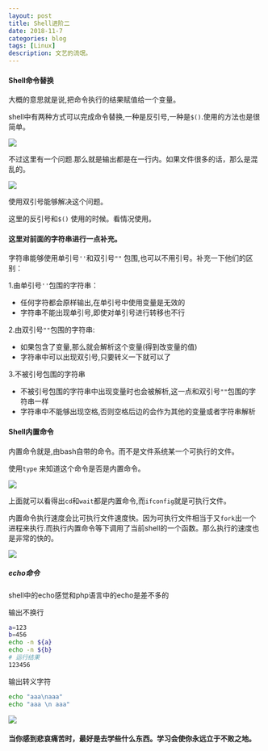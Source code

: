 ```yaml
---
layout: post
title: Shell进阶二
date: 2018-11-7
categories: blog
tags: [Linux]
description: 文艺的流氓。
---
```


#### Shell命令替换

大概的意思就是说,把命令执行的结果赋值给一个变量。

shell中有两种方式可以完成命令替换,一种是反引号,一种是`$()`.使用的方法也是很简单。

![](https://wujinlin.oss-cn-beijing.aliyuncs.com/blog/20181107150434.png)

不过这里有一个问题.那么就是输出都是在一行内。如果文件很多的话，那么是混乱的。

![](https://wujinlin.oss-cn-beijing.aliyuncs.com/blog/20181107150542.png)

使用双引号能够解决这个问题。

这里的反引号和`$()` 使用的时候。看情况使用。

#### 这里对前面的字符串进行一点补充。

字符串能够使用单引号`''`和双引号`""` 包围,也可以不用引号。补充一下他们的区别：

1.由单引号`''`包围的字符串：

- 任何字符都会原样输出,在单引号中使用变量是无效的
- 字符串不能出现单引号,即使对单引号进行转移也不行

2.由双引号`""`包围的字符串:

- 如果包含了变量,那么就会解析这个变量(得到改变量的值)
- 字符串中可以出现双引号,只要转义一下就可以了

3.不被引号包围的字符串

- 不被引号包围的字符串中出现变量时也会被解析,这一点和双引号`""`包围的字符串一样
- 字符串中不能够出现空格,否则空格后边的会作为其他的变量或者字符串解析

#### Shell内置命令

内置命令就是,由bash自带的命令。而不是文件系统某一个可执行的文件。

使用`type` 来知道这个命令是否是内置命令。

![](https://wujinlin.oss-cn-beijing.aliyuncs.com/blog/20181107153046.png)

上面就可以看得出`cd`和`wait`都是内置命令,而`ifconfig`就是可执行文件。

内置命令执行速度会比可执行文件速度快。因为可执行文件相当于又`fork`出一个进程来执行.而执行内置命令等下调用了当前shell的一个函数。那么执行的速度也是非常的快的。

![](https://wujinlin.oss-cn-beijing.aliyuncs.com/blog/20181107153352.png)

##### echo命令

shell中的echo感觉和php语言中的echo是差不多的

输出不换行

```bash
a=123
b=456
echo -n ${a}
echo -n ${b}
# 运行结果
123456
```

输出转义字符

```bash
echo "aaa\naaa"
echo "aaa \n aaa"
```

![](https://wujinlin.oss-cn-beijing.aliyuncs.com/blog/20181107154213.png)

#### 当你感到悲哀痛苦时，最好是去学些什么东西。学习会使你永远立于不败之地。





